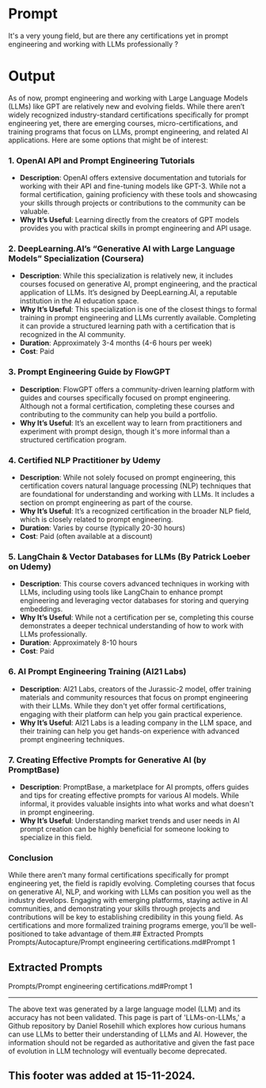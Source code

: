 # Prompt

It's a very young field, but are there any certifications yet in prompt engineering and working with LLMs professionally ?

# Output

As of now, prompt engineering and working with Large Language Models (LLMs) like GPT are relatively new and evolving fields. While there aren’t widely recognized industry-standard certifications specifically for prompt engineering yet, there are emerging courses, micro-certifications, and training programs that focus on LLMs, prompt engineering, and related AI applications. Here are some options that might be of interest:

### 1. OpenAI API and Prompt Engineering Tutorials

- **Description**: OpenAI offers extensive documentation and tutorials for working with their API and fine-tuning models like GPT-3. While not a formal certification, gaining proficiency with these tools and showcasing your skills through projects or contributions to the community can be valuable.
- **Why It’s Useful**: Learning directly from the creators of GPT models provides you with practical skills in prompt engineering and API usage.

### 2. DeepLearning.AI’s “Generative AI with Large Language Models” Specialization (Coursera)

- **Description**: While this specialization is relatively new, it includes courses focused on generative AI, prompt engineering, and the practical application of LLMs. It’s designed by DeepLearning.AI, a reputable institution in the AI education space.
- **Why It’s Useful**: This specialization is one of the closest things to formal training in prompt engineering and LLMs currently available. Completing it can provide a structured learning path with a certification that is recognized in the AI community.
- **Duration**: Approximately 3-4 months (4-6 hours per week)
- **Cost**: Paid

### 3. Prompt Engineering Guide by FlowGPT

- **Description**: FlowGPT offers a community-driven learning platform with guides and courses specifically focused on prompt engineering. Although not a formal certification, completing these courses and contributing to the community can help you build a portfolio.
- **Why It’s Useful**: It’s an excellent way to learn from practitioners and experiment with prompt design, though it's more informal than a structured certification program.

### 4. Certified NLP Practitioner by Udemy

- **Description**: While not solely focused on prompt engineering, this certification covers natural language processing (NLP) techniques that are foundational for understanding and working with LLMs. It includes a section on prompt engineering as part of the course.
- **Why It’s Useful**: It’s a recognized certification in the broader NLP field, which is closely related to prompt engineering.
- **Duration**: Varies by course (typically 20-30 hours)
- **Cost**: Paid (often available at a discount)

### 5. LangChain & Vector Databases for LLMs (By Patrick Loeber on Udemy)

- **Description**: This course covers advanced techniques in working with LLMs, including using tools like LangChain to enhance prompt engineering and leveraging vector databases for storing and querying embeddings.
- **Why It’s Useful**: While not a certification per se, completing this course demonstrates a deeper technical understanding of how to work with LLMs professionally.
- **Duration**: Approximately 8-10 hours
- **Cost**: Paid

### 6. AI Prompt Engineering Training (AI21 Labs)

- **Description**: AI21 Labs, creators of the Jurassic-2 model, offer training materials and community resources that focus on prompt engineering with their LLMs. While they don't yet offer formal certifications, engaging with their platform can help you gain practical experience.
- **Why It’s Useful**: AI21 Labs is a leading company in the LLM space, and their training can help you get hands-on experience with advanced prompt engineering techniques.

### 7. Creating Effective Prompts for Generative AI (by PromptBase)

- **Description**: PromptBase, a marketplace for AI prompts, offers guides and tips for creating effective prompts for various AI models. While informal, it provides valuable insights into what works and what doesn't in prompt engineering.
- **Why It’s Useful**: Understanding market trends and user needs in AI prompt creation can be highly beneficial for someone looking to specialize in this field.

### Conclusion

While there aren’t many formal certifications specifically for prompt engineering yet, the field is rapidly evolving. Completing courses that focus on generative AI, NLP, and working with LLMs can position you well as the industry develops. Engaging with emerging platforms, staying active in AI communities, and demonstrating your skills through projects and contributions will be key to establishing credibility in this young field. As certifications and more formalized training programs emerge, you’ll be well-positioned to take advantage of them.## Extracted Prompts
Prompts/Autocapture/Prompt engineering certifications.md#Prompt 1

## Extracted Prompts

Prompts/Prompt engineering certifications.md#Prompt 1

---

The above text was generated by a large language model (LLM) and its accuracy has not been validated. This page is part of 'LLMs-on-LLMs,' a Github repository by Daniel Rosehill which explores how curious humans can use LLMs to better their understanding of LLMs and AI. However, the information should not be regarded as authoritative and given the fast pace of evolution in LLM technology will eventually become deprecated. 

This footer was added at 15-11-2024.
---